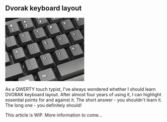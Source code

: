 ## Dvorak keyboard layout

![Dvorak layout](articles/dvorak-layout.jfif)

As a QWERTY touch typist, I've always wondered whether I should learn DVORAK keyboard layout. After almost four years of using it, I can highlight essential points for and against it. The short answer - you shouldn't learn it. The long one - you definitely should!

This article is WIP. More information to come...